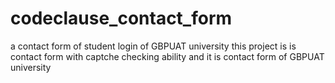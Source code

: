 # codeclause_contact_form
a contact form of student login of GBPUAT university
this project is is contact form with captche checking ability and it is contact form of GBPUAT university
